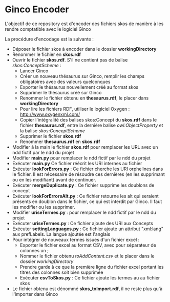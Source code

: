 # Ginco Encoder
L'objectif de ce repository est d'encoder des fichiers skos de manière à les rendre comptatible avec le logiciel Ginco

La procédure d'encodage est la suivante :
- Déposer le fichier skos à encoder dans le dossier **workingDirectory**
- Renommer le fichier en **skos.rdf**
- Ouvrir le fichier **skos.rdf**. S'il ne contient pas de balise *skos:ConceptScheme* :
    - Lancer Ginco
    - Créer un nouveau thésaurus sur Ginco, remplir les champs obligatoires avec des valeurs quelconques
    - Exporter le thésaurus nouvellement créé au format skos
    - Supprimer le thésaurus créé sur Ginco
    - Renommer le fichier obtenu en **thesaurus.rdf**, le placer dans **workingDirectory**
    - Pour lire les fichiers RDF, utiliser le logiciel Oxygen : http://www.oxygenxml.com/
    - Copier l'intégralité des balises skos:Concept du **skos.rdf** dans le fichier **thesaurus.rdf**, entre la dernière balise *owl:ObjectProperty* et la balise *skos:ConceptScheme*
    - Supprimer le fichier **skos.rdf**
    - Renommer **thesaurus.rdf** en **skos.rdf**
- Modifier à la main le fichier **skos.rdf** pour remplacer les URL avec un ndd fictif par le ndd du projet
- Modifier **main.py** pour remplacer le ndd fictif par le ndd du projet
- Exécuter **main.py** Ce fichier réécrit les URI internes au fichier 
- Exécuter **lookForErrors.py** : Ce fichier cherche les URI orphelines dans le fichier. Il est nécessaire de résoudre ces dernières (en les supprimant ou en les modifiant) avant de continuer. 
- Exécuter **mergeDuplicate.py** : Ce fichier supprime les doublons de concept
- Exécuter **lookForErrorsAlt.py** : Ce fichier retourne les alt qui seraient présents en doublon dans le fichier, ce qui est interdit par Ginco. Il faut les modifier ou les supprimer.
- Modifier **uriseTermes.py** : pour remplacer le ndd fictif par le ndd du projet
- Exécuter **uriseTermes.py** : Ce fichier ajoute des URI aux Concepts
- Exécuter **settingLanguages.py** : Ce fichier ajoute un attribut "xml:lang" aux prefLabels. La langue ajoutée est l'anglais
- Pour intégrer de nouveaux termes issues d'un fichier excel :
    - Exporter le fichier excel au format CSV, avec pour séparateur de colonnes un ;
    - Nommer le fichier obtenu *toAddContent.csv* et le placer dans le dossier *workingDirectory*
    - Prendre garde à ce que la première ligne du fichier excel portant les titres des colonnes soit bien supprimée
    - Exécuter **csvToSkos.py** : Ce fichier ajoute les termes au au fichier skos
- Le fichier obtenu est dénommé **skos_toImport.rdf**, il ne reste plus qu'à l'importer dans Ginco